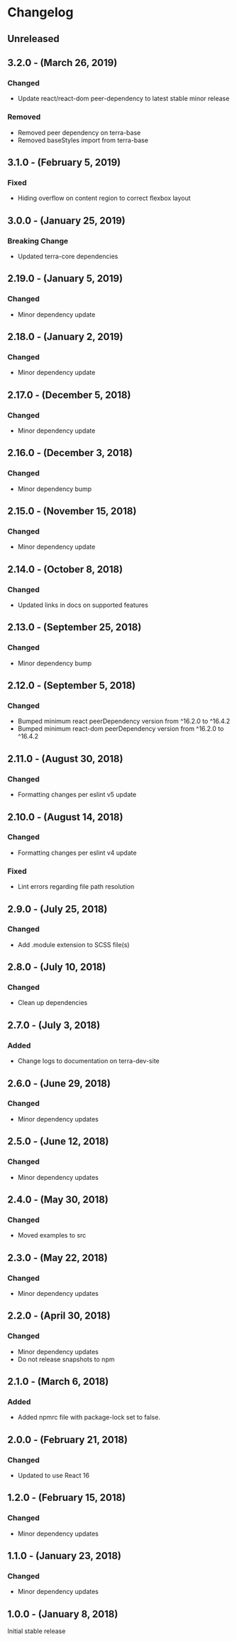 Changelog
=========

Unreleased
----------

3.2.0 - (March 26, 2019)
------------------
### Changed
* Update react/react-dom peer-dependency to latest stable minor release

### Removed
* Removed peer dependency on terra-base
* Removed baseStyles import from terra-base

3.1.0 - (February 5, 2019)
------------------
### Fixed
* Hiding overflow on content region to correct flexbox layout

3.0.0 - (January 25, 2019)
------------------
### Breaking Change
* Updated terra-core dependencies

2.19.0 - (January 5, 2019)
------------------
### Changed
* Minor dependency update

2.18.0 - (January 2, 2019)
------------------
### Changed
* Minor dependency update

2.17.0 - (December 5, 2018)
------------------
### Changed
* Minor dependency update

2.16.0 - (December 3, 2018)
------------------
### Changed
* Minor dependency bump

2.15.0 - (November 15, 2018)
------------------
### Changed
* Minor dependency update

2.14.0 - (October 8, 2018)
------------------
### Changed
* Updated links in docs on supported features

2.13.0 - (September 25, 2018)
------------------
### Changed
* Minor dependency bump

2.12.0 - (September 5, 2018)
------------------
### Changed
* Bumped minimum react peerDependency version from ^16.2.0 to ^16.4.2
* Bumped minimum react-dom peerDependency version from ^16.2.0 to ^16.4.2

2.11.0 - (August 30, 2018)
------------------
### Changed
* Formatting changes per eslint v5 update

2.10.0 - (August 14, 2018)
------------------
### Changed
* Formatting changes per eslint v4 update

### Fixed
* Lint errors regarding file path resolution

2.9.0 - (July 25, 2018)
------------------
### Changed
* Add .module extension to SCSS file(s)

2.8.0 - (July 10, 2018)
------------------
### Changed
* Clean up dependencies

2.7.0 - (July 3, 2018)
------------------
### Added
* Change logs to documentation on terra-dev-site

2.6.0 - (June 29, 2018)
------------------
### Changed
* Minor dependency updates

2.5.0 - (June 12, 2018)
------------------
### Changed
* Minor dependency updates

2.4.0 - (May 30, 2018)
------------------
### Changed
* Moved examples to src

2.3.0 - (May 22, 2018)
------------------
### Changed
* Minor dependency updates

2.2.0 - (April 30, 2018)
------------------
### Changed
* Minor dependency updates
* Do not release snapshots to npm

2.1.0 - (March 6, 2018)
------------------
### Added
* Added npmrc file with package-lock set to false.

2.0.0 - (February 21, 2018)
------------------
### Changed
* Updated to use React 16

1.2.0 - (February 15, 2018)
------------------
### Changed
* Minor dependency updates

1.1.0 - (January 23, 2018)
------------------
### Changed
* Minor dependency updates

1.0.0 - (January 8, 2018)
------------------
Initial stable release
